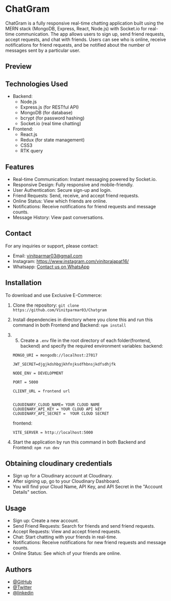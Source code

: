 
# ChatGram

ChatGram is a fully responsive real-time chatting application built using the MERN stack (MongoDB, Express, React, Node.js) with Socket.io for real-time communication. The app allows users to sign up, send friend requests, accept requests, and chat with friends. Users can see who is online, receive notifications for friend requests, and be notified about the number of messages sent by a particular user.

## Preview


## Technologies Used

- Backend:
  - Node.js
  - Express.js (for RESTful API)
  - MongoDB (for database)
  - bcrypt (for password hashing)
  - Socket.io (real time chatting)
- Frontend:
  - React.js
  - Redux (for state management)
  - CSS3
  - RTK query

## Features

- Real-time Communication: Instant messaging powered by Socket.io.
- Responsive Design: Fully responsive and mobile-friendly.
- User Authentication: Secure sign-up and login.
- Friend Requests: Send, receive, and accept friend requests.
- Online Status: View which friends are online.
- Notifications: Receive notifications for friend requests and message counts.
- Message History: View past conversations.

## Contact

For any inquiries or support, please contact:

- Email: vinitparmar03@gmail.com
- Instagram: https://www.instagram.com/vinitprajapat16/
- Whatsapp: [Contact us on WhatsApp](https://wa.me/9672240149)


## Installation

To download and use Exclusive E-Commerce:

1. Clone the repository: `git clone https://github.com/Vinitparmar03/Chatgram`
2. Install dependencies in directory where you clone this and run this command in both Frontend and Backend: `npm install`
3. 5. Create a `.env` file in the root directory of each folder(frontend, backend) and specify the required environment variables:
    backend: 
    ```
    MONGO_URI = mongodb://localhost:27017

    JWT_SECRET=djgjkdshbgjkhfnjksdfhbnsjkdfsdhjfk

    NODE_ENV = DEVELOPMENT

    PORT = 5000

    CLIENT_URL = frontend url


    CLOUDINARY_CLOUD_NAME= YOUR CLOUD NAME
    CLOUDINARY_API_KEY = YOUR CLOUD API kEY
    CLOUDINARY_API_SECRET =  YOUR CLOUD SECRET
    ```
    frontend:

    ```
    VITE_SERVER = http://localhost:5000
    ```

4. Start the application by run this command in both Backend and Frontend: `npm run dev`

## Obtaining cloudinary credentials
- Sign up for a Cloudinary account at Cloudinary.
- After signing up, go to your Cloudinary Dashboard.
- You will find your Cloud Name, API Key, and API Secret in the "Account Details" section.

## Usage

- Sign up: Create a new account.
- Send Friend Requests: Search for friends and send friend requests.
- Accept Requests: View and accept friend requests.
- Chat: Start chatting with your friends in real-time.
- Notifications: Receive notifications for new friend requests and message counts.
- Online Status: See which of your friends are online.

## Authors
- [@GitHub](https://www.github.com/vinitparmar03)
- [@Twitter](https://twitter.com/Vinitparmar03)
- [@linkedin](https://www.linkedin.com/in/vinit-kumar-parmar-22522a215/)


